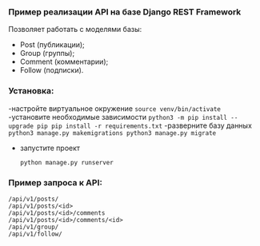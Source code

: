 ### Пример реализации API на базе Django REST Framework

Позволяет работать с моделями базы:
- Post (публикации);
- Group (группы);
- Comment (комментарии);
- Follow (подписки).  

### Установка:
-настройте виртуальное окружение
    ```
    source venv/bin/activate
    ```
-установите необходимые зависимости
    ```
    python3 -m pip install --upgrade pip
    pip install -r requirements.txt
    ```
-разверните базу данных
    ```
    python3 manage.py makemigrations
    python3 manage.py migrate
    ```
- запустите проект
    ```
    python manage.py runserver
    ```


### Пример запроса к API:
```
/api/v1/posts/   
/api/v1/posts/<id>   
/api/v1/posts/<id>/comments 
/api/v1/posts/<id>/comments/<id>  
/api/v1/group/ 
/api/v1/follow/  